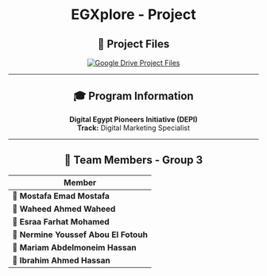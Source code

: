 <h1 align="center">EGXplore - Project</h1>

<div align="center">
  
## 📁 Project Files

<a href="https://drive.google.com/drive/folders/1pA1FIkaMfj7U_FDj29r_OTj5N9Kad12g?usp=drive_link">
  <img src="https://img.shields.io/badge/📂_Google_Drive-Access_Project_Files-4285F4?style=for-the-badge&logo=googledrive&logoColor=white" alt="Google Drive Project Files" />
</a>

---

## 🎓 Program Information
**Digital Egypt Pioneers Initiative (DEPI)**  
**Track:** Digital Marketing Specialist

---

## 👥 Team Members - Group 3

| Member |
|--------|
| 🎯 **Mostafa Emad Mostafa** |
| 🎯 **Waheed Ahmed Waheed** |
| 🎯 **Esraa Farhat Mohamed** |
| 🎯 **Nermine Youssef Abou El Fotouh** |
| 🎯 **Mariam Abdelmoneim Hassan** |
| 🎯 **Ibrahim Ahmed Hassan** |

</div>
